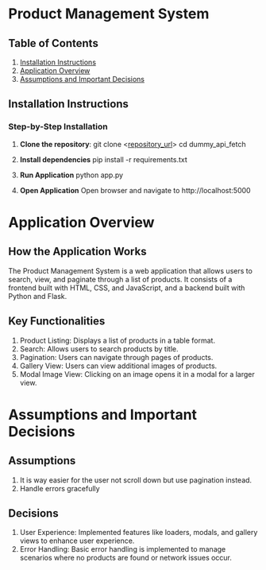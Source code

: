 # Product Management System

## Table of Contents
1. [Installation Instructions](#installation-instructions)
2. [Application Overview](#application-overview)
3. [Assumptions and Important Decisions](#assumptions-and-important-decisions)

## Installation Instructions
### Step-by-Step Installation

1. **Clone the repository**:
   git clone <[repository_url](https://github.com/saar-amsalem/dummy_api_fetch.git)>
   cd dummy_api_fetch

2. **Install dependencies**
   pip install -r requirements.txt

3. **Run Application**
  python app.py

4. **Open Application**
   Open browser and navigate to http://localhost:5000

# Application Overview
## How the Application Works
The Product Management System is a web application that allows users to search, view, and paginate through a list of products. It consists of a frontend built with HTML, CSS, and JavaScript, and a backend built with Python and Flask.

## Key Functionalities
1. Product Listing: Displays a list of products in a table format.
2. Search: Allows users to search products by title.
3. Pagination: Users can navigate through pages of products.
4. Gallery View: Users can view additional images of products.
5. Modal Image View: Clicking on an image opens it in a modal for a larger view.

# Assumptions and Important Decisions
## Assumptions
1. It is way easier for the user not scroll down but use pagination instead.
2. Handle errors gracefully

## Decisions
1. User Experience: Implemented features like loaders, modals, and gallery views to enhance user experience.
2. Error Handling: Basic error handling is implemented to manage scenarios where no products are found or network issues occur.
